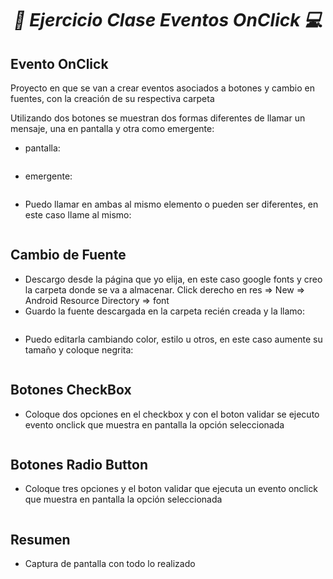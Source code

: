 **_<h1 align="center">:vulcan_salute: Ejercicio Clase Eventos OnClick :computer:</h1>_**

**<h2>Evento OnClick</h2>**
Proyecto en que se van a crear eventos asociados a botones y cambio en fuentes, con la creación de su respectiva carpeta

Utilizando dos botones se muestran dos formas diferentes de llamar un mensaje, una en pantalla y otra como emergente:
- pantalla:
<img src="./app/src/main/res/drawable/boton_mostrar.jpg" alt="">

- emergente:
<img src="./app/src/main/res/drawable/texto_notificacion.jpg" alt="">

- Puedo llamar en ambas al mismo elemento o pueden ser diferentes, en este caso llame al mismo:
<img src="./app/src/main/res/drawable/notificacion_mostrar_iguales.jpg" alt="">


**<h2>Cambio de Fuente</h2>**
- Descargo desde la página que yo elija, en este caso google fonts y creo la carpeta donde se va a almacenar. Click derecho en res => New => Android Resource Directory => font
- Guardo la fuente descargada en la carpeta recién creada y la llamo:
<img src="./app/src/main/res/drawable/cargando_fuente.jpg" alt="">

- Puedo editarla cambiando color, estilo u otros, en este caso aumente su tamaño y coloque negrita:
<img src="./app/src/main/res/drawable/editando_fuente.jpg" alt="">


**<h2>Botones CheckBox</h2>**
- Coloque dos opciones en el checkbox y con el boton validar se ejecuto evento onclick que muestra en pantalla la opción seleccionada
<img src="./app/src/main/res/drawable/checkbox_evento_onclick.jpg" alt="">


**<h2>Botones Radio Button</h2>**
- Coloque tres opciones y el boton validar que ejecuta un evento onclick que muestra en pantalla la opción seleccionada
<img src="./app/src/main/res/drawable/radio_group.jpg" alt="">

**<h2>Resumen</h2>**
- Captura de pantalla con todo lo realizado
<img src="./app/src/main/res/drawable/screenshot.png" alt="">